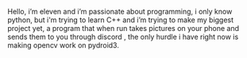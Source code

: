 Hello, i’m eleven and i’m passionate about programming, i only know python,
but i'm trying to learn C++ and i’m trying to make my biggest project yet, a program that when run takes pictures on your phone and sends them to you through discord
, the only hurdle i have right now is making opencv work on pydroid3.

<!---
Zeinko-starlab/Zeinko-starlab is a ✨ special ✨ repository because its `README.md` (this file) appears on your GitHub profile.
You can click the Preview link to take a look at your changes.
--->
